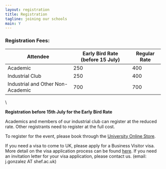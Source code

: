 ```yaml
---
layout: registration
title: Registration
tagline: joining our schools
main: Y
---
```


### Registration Fees:

Attendee                         | Early Bird Rate (before 15 July) | Regular Rate
---------------------------------|-----------------|--------------
Academic                 |  250 |  400
Industrial Club          |  250 |  400
Industrial and Other Non-Academic  | 700 |  700

\

**Registration before 15th July for the Early Bird Rate**

Academics and members of our
industrial club can register at the reduced rate. Other registrants need
to register at the full cost.

To register for the event, please book through the [University Online Store](http://onlineshop.shef.ac.uk/browse/extra_info.asp?compid=1&modid=2&deptid=8&catid=39&prodid=548&searchresults=1).


If you need a visa to come to UK, please apply for a Business Visitor
visa. More detail on the visa application process can be found
[here](http://www.gov.uk/business-visitor-visa/overview). If you need an
invitation letter for your visa application, please contact us. (email:
j.gonzalez AT shef.ac.uk)
